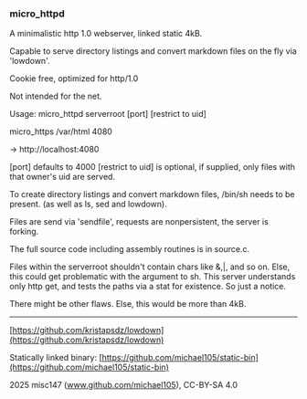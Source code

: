 
### micro_httpd



A minimalistic http 1.0 webserver, linked static 4kB.

Capable to serve directory listings and convert markdown files
on the fly via 'lowdown'.

Cookie free, optimized for http/1.0

Not intended for the net.


Usage: micro_httpd serverroot [port] [restrict to uid]

micro_https /var/html 4080

-> http://localhost:4080


[port] defaults to 4000
[restrict to uid] is optional, if supplied, only files with that owner's uid are served.


To create directory listings and convert markdown files,
/bin/sh needs to be present. (as well as ls, sed and lowdown).



Files are send via 'sendfile', requests are nonpersistent,
the server is forking.


The full source code including assembly routines is in source.c.


Files within the serverroot shouldn't contain chars like &,|, and so on. 
Else, this could get problematic with the argument to sh.
This server understands only http get, and tests the paths via a stat
for existence.
So just a notice.

There might be other flaws. Else, this would be more than 4kB.


-----


[https://github.com/kristapsdz/lowdown](https://github.com/kristapsdz/lowdown)


Statically linked binary: 
[https://github.com/michael105/static-bin](https://github.com/michael105/static-bin)




2025 misc147 (www.github.com/michael105), CC-BY-SA 4.0

